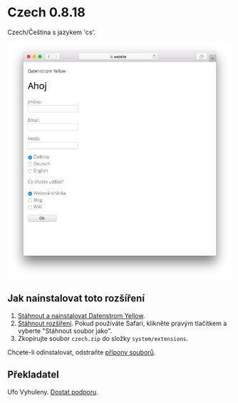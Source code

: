 Czech 0.8.18
============
Czech/Čeština s jazykem 'cs'.

<p align="center"><img src="czech-screenshot.png?raw=true" alt="Screenshot"></p>

## Jak nainstalovat toto rozšíření

1. [Stáhnout a nainstalovat Datenstrom Yellow](https://github.com/datenstrom/yellow/).
2. [Stáhnout rozšíření](https://github.com/datenstrom/yellow-extensions/raw/master/zip/czech.zip). Pokud používáte Safari, klikněte pravým tlačítkem a vyberte "Stáhnout soubor jako".
3. Zkopírujte soubor `czech.zip` do složky `system/extensions`.

Chcete-li odinstalovat, odstraňte [přípony souborů](extension.ini).

## Překladatel

Ufo Vyhuleny. [Dostat podporu](https://datenstrom.se/yellow/help/).
